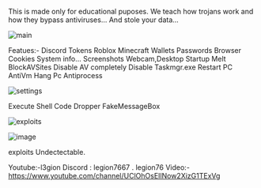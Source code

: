This is made only for educational puposes. We teach how trojans work and how they bypass antiviruses... And stole your data...


![main](https://github.com/hackerl3gion/l3gion-Stealer/assets/136676724/c02c2e01-3865-413a-bbbb-ce087c1069e4)



Featues:-
Discord Tokens
Roblox
Minecraft
Wallets
Passwords
Browser Cookies
System info...
Screenshots Webcam,Desktop
Startup
Melt
BlockAVSites
Disable AV completely
Disable Taskmgr.exe
Restart PC
AntiVm
Hang Pc
Antiprocess


![settings](https://github.com/hackerl3gion/l3gion-Stealer/assets/136676724/40f4e151-97fe-40e3-b8e1-e4e9b35faf04)


Execute Shell Code
Dropper
FakeMessageBox

![exploits](https://github.com/hackerl3gion/l3gion-Stealer/assets/136676724/268d46f5-4ebb-4dea-bac5-b47d323ba281)

![image](https://github.com/hackerl3gion/l3gion-Stealer/assets/136676724/32742173-4754-4fd6-8bc6-7c4a81e34a97)


exploits Undectectable.

Youtube:-l3gion
Discord : legion7667 . legion76
Video:-https://www.youtube.com/channel/UClOhOsEIlNow2XizG1TExVg
